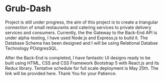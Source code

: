 # Grub-Dash

Project is still under progress, the aim of this project is to create a triangular connection of small restaurants and catering services to private delivery services and consumers.
Currently, the the Gateway to the Back-End API is under alpha-testing, I have used Node.js and Express.js to build it. The Database Schema has been designed and I will be using Relational Databse Technology POstgresSQL.

After the Back-End is completed, I have fantastic UI designs ready to be built using HTML, CSS and CSS Framework Bootstrap 5 with React.js and its Redux library. Tentative schedule for full scale deployment is May 25th. The link will be provided here. Thank You for your Patience.
